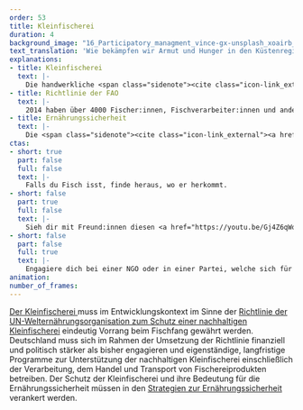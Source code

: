 ```yaml
---
order: 53
title: Kleinfischerei
duration: 4
background_image: "16_Participatory_managment_vince-gx-unsplash_xoairb_fkengg.jpg#4cd4ff"
text_translation: 'Wie bekämpfen wir Armut und Hunger in den Küstenregionen dieser Welt? a) indem wir betonen, dass lokale Fischer:innen und ihre Lebensgrundlagen geschützt werden müssten b) indem wir lokale Fischer:innen und ihre Lebensgrundlage schützen'
explanations:
- title: Kleinfischerei
  text: |-
    Die handwerkliche <span class="sidenote"><cite class="icon-link_external"><a href="https://fair-oceans.info/unsere-themen/kleinfischerei/" target="_blank" rel="noopener">"Kleinfischerei" / fair oceans</a></cite><span>Klein- und Substistenzfischerei </span></span>ist tatsächlich ganz schön groß – nicht, wenn man auf die Fangmengen schaut, aber sehr wohl, was die Zahl der involvierten Menschen betrifft: satte <span class="sidenote"><cite class="icon-link_external"><a href="https://www.fao.org/policy-support/policy-themes/sustainable-small-scale-fisheries/en/" target="_blank" rel="noopener">"Sustainable Small-Scale Fisheries" / FAO</a></cite><span>90%</span></span> der weltweit in der <span class="expander"><span class="trigger">Capture-Fischerei</span><span class="info">dafür gibt es offenbar kein deutsches Wort – gemeint ist: Aller Fang von Meereslebewesen, die nicht aus Aquakultur stammen</span></span> beschäftigten 120 Millionen Menschen sind Kleinfischer:innen. Klein ist also lediglich der jeweilige lokale Umfang: Es wird mit kleinen Booten oder gar ganz ohne gefischt, in Zusammenhängen innerhalb einer oder weniger Familien, mit Fangmethoden, die oft wesentlich <span class="expander"><span class="trigger">weniger Schaden anrichten als die der industriellen Fischerei,</span><span class="info"><a href="https://www.wwf.de/themen-projekte/meere-kuesten/fischerei/ueberfischung/fischereimethoden" target="_blank">zum Beispiel</a> Reusen, Angelruten, Harpunen und das <a href="https://www.deepwave.org/haenyeo-die-meeresfrauen-suedkoreas/" target="_blank">händische Sammeln</a> von Muscheln und Schnecken</span></span> und lediglich für die Selbstversorgung, das ist mit Subsistenzfischerei gemeint. Damit ist diese Art der Fischerei ein riesiger Sektor des globalen Arbeitsmarkts, ein massiver Pfeiler für die Ernährungssicherheit und das auskömmliche Leben von Küstengemeinschaften und zugleich ein wichtiger Beitrag zum nachhaltigen Umgang mit den Ozeanen. Es gibt also eine ganze Reihe sehr guter Argumente, dieser Art des Fischens Vorrang vor der industriellen Fischerei einzuräumen.
- title: Richtlinie der FAO
  text: |-
    2014 haben über 4000 Fischer:innen, Fischverarbeiter:innen und andere Beteiligte aus über 120 Ländern gemeinsam darüber nachgedacht, wie sie in Zukunft ihren Lebensunterhalt entlang der Kleinfischerei-Wertschöpfungskette für sich selbst und den Planeten nachhaltig gestalten wollen. Ihre Empfehlungen sind zu einem <span class="sidenote"><cite class="icon-link_external"><a href="https://ssfhub.org/small-scale-fisheries-guidelines#:~:text=The%20Voluntary%20Guidelines%20for,to%20small%2Dscale%20fisheries%20%E2%80%93" target="_blank" rel="noopener">Small-scale Fisheries Guidelines / SSF Hub</a></cite><span>Satz von Leitprinzipien</span></span> zusammengefasst worden: Der 2015 beschlossenen <span class="expander"><span class="trigger">Kleinfischerei-Richtlinie</span><span class="info">Small Scale Fisheries Guidelines, kurz SSF</span></span> der Welternährungsorganisation, dem ersten internationalen Instrument, das sich explizit der Kleinfischerei widmet. 2024 hat es seinen 10. Geburtstag gefeiert, vielleicht mit Luftballons und Torte, sicher aber mit einer durchwachsenen Bilanz. Der volle Name der Richtlinie macht schnell klar, wo die Krux liegt: <i>*Voluntary* Guidelines for Securing Sustainable Small-Scale Fisheries in the Context of Food Security and Poverty Eradication</i> - freiwillig also. Und wenn wir bekanntermaßen selbst in der Umsetzung anderer, verpflichtender internationaler und EU-Rahmenrichtlinien beim Meeresschutz lange nicht so schnell vorankommen, wie wir es müssten, was ist dann von der Umsetzung eines <i>freiwilligen</i> Regelwerks zu erwarten?
- title: Ernährungssicherheit
  text: |-
    Die <span class="sidenote"><cite class="icon-link_external"><a href="https://www.worldbank.org/en/topic/agriculture/brief/food-security-update/what-is-food-security#:~:text=The%20definition%20of%20food,nutritious%20food%20that%20meets" target="_blank" rel="noopener">What is Food Security? / World Bank</a></cite><span>vier Dimensionen</span></span> der Ernährungssicherheit: <span class="expander"><span class="trigger">Verfügbarkeit von Nahrung,</span><span class="info">also ausreichende Produktion, Lagerhaltung oder Handel</span></span> wirtschaftlicher und physischer <span class="expander"><span class="trigger">Zugang zu Nahrung,</span><span class="info">also Erschwinglichkeit und Verfügbarkeit vor Ort für den konkreten Haushalt</span></span> physiologische <span class="expander"><span class="trigger">Verwertbarkeit von Nahrung</span><span class="info">also ausreichender Energie- und Nährstoffgehalt der aufgenommenen Nahrung, begünstigt durch Vielseitigkeit, Zubereitungsweisen etc.</span></span> und Stabilität der anderen drei Dimensionen <span class="expander"><span class="trigger">über Zeit.</span><span class="info">es werden also die anderen Voraussetzungen nicht nur tageweise erfüllt, sondern dauerhaft und planbar - Extremwetter, politische Instabilität, steigende Preise, Verlust von Einkommen können die Ernährungssicherheit bedrohen</span></span> Sind alle vier Kriterien erfüllt, herrscht Ernährungssicherheit. Gerade in Küstennähe leistet die Kleinfischerei weltweit hierzu - und damit auch zum <span class="sidenote"><cite class="icon-link_external"><a href="https://www.bmz.de/de/agenda-2030/sdg-2" target="_blank" rel="noopener">SDG 2: Kein Hunger / BMZ</a></cite><span>Sustainable Development Goal Nr. 2</span></span>, Kein Hunger – einen entscheidenden <span class="expander"><span class="trigger">Beitrag.</span><span class="info">genauer nachzulesen im FAO-Report <a href="https://openknowledge.fao.org/server/api/core/bitstreams/9606f914-a956-4308-84a6-f9771a011960/content" target="_blank">“Illuminating Hidden Harvests”</a>, Kapitel 7, und zu vielen anderen SDGs ebenso (nachzulesen ebenda, in allen anderen Kapiteln).</span></span>
ctas:
- short: true
  part: false
  full: false
  text: |-
    Falls du Fisch isst, finde heraus, wo er herkommt.
- short: false
  part: true
  full: false
  text: |-
    Sieh dir mit Freund:innen diesen <a href="https://youtu.be/Gj4Z6qWoXqA?si=_oqItxkQ0PLYpKrs" target="_blank">Film</a> an zum Thema, wie die Grrundschleppnetzfischerei handwerkliche Fischerei bedroht.
- short: false
  part: false
  full: true
  text: |-
    Engagiere dich bei einer NGO oder in einer Partei, welche sich für den Schutz einer nachhaltigen Kleinfischerei im globalen Süden stark macht, zum Beispiel <a href="https://fair-oceans.info/" target="_blank">dieser</a>.
animation:
number_of_frames:
---
```

[Der Kleinfischerei ](# "Kleinfischerei")muss im Entwicklungskontext im Sinne der [Richtlinie der UN-Welternährungsorganisation zum Schutz einer nachhaltigen Kleinfischerei](# "Richtlinie der FAO") eindeutig Vorrang beim Fischfang gewährt werden. Deutschland muss sich im Rahmen der Umsetzung der Richtlinie finanziell und politisch stärker als bisher engagieren und eigenständige, langfristige Programme zur Unterstützung der nachhaltigen Kleinfischerei einschließlich der Verarbeitung, dem Handel und Transport von Fischereiprodukten betreiben. Der Schutz der Kleinfischerei und ihre Bedeutung für die Ernährungssicherheit müssen in den [Strategien zur Ernährungssicherheit](# "Ernährungssicherheit") verankert werden.